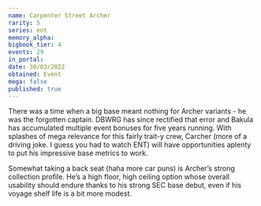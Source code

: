 ```yaml
---
name: Carpenter Street Archer
rarity: 5
series: ent
memory_alpha:
bigbook_tier: 4
events: 29
in_portal:
date: 30/03/2022
obtained: Event
mega: false
published: true
---
```


There was a time when a big base meant nothing for Archer variants - he was the forgotten captain. DBWRG has since rectified that error and Bakula has accumulated multiple event bonuses for five years running. With splashes of mega relevance for this fairly trait-y crew, Carcher (more of a driving joke. I guess you had to watch ENT) will have opportunities aplenty to put his impressive base metrics to work.

Somewhat taking a back seat (haha more car puns) is Archer’s strong collection profile. He’s a high floor, high ceiling option whose overall usability should endure thanks to his strong SEC base debut, even if his voyage shelf life is a bit more modest.
